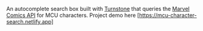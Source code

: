 An autocomplete search box built with [Turnstone](https://github.com/tomsouthall/turnstone) that queries the [Marvel Comics API](https://www.google.com/url?sa=t&rct=j&q=&esrc=s&source=web&cd=&cad=rja&uact=8&ved=2ahUKEwjL2I669NX3AhVJ8rsIHV1kCaEQFnoECAcQAQ&url=https%3A%2F%2Fdeveloper.marvel.com%2F&usg=AOvVaw0w2s1zbJuHkEOopq1GGaGy) for MCU characters. Project demo here [https://mcu-character-search.netlify.app]